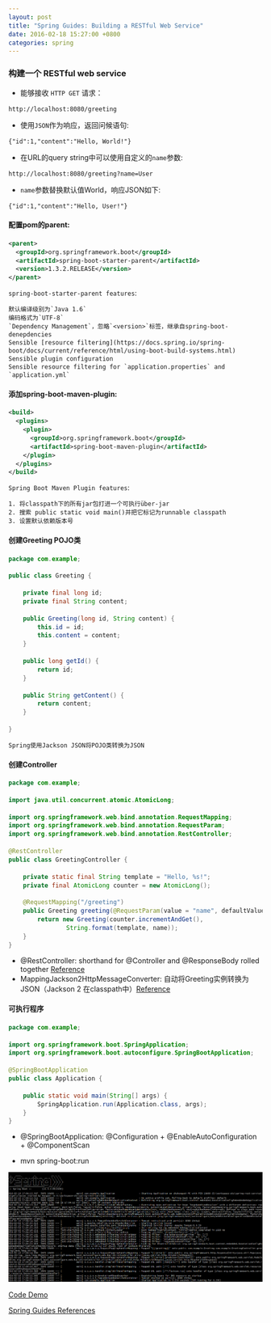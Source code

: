 ```yaml
---
layout: post
title: "Spring Guides: Building a RESTful Web Service"
date: 2016-02-18 15:27:00 +0800
categories: spring
---
```

### 构建一个 RESTful web service
* 能够接收 `HTTP GET` 请求：

~~~
http://localhost:8080/greeting
~~~

* 使用`JSON`作为响应，返回问候语句:

~~~
{"id":1,"content":"Hello, World!"}
~~~

* 在URL的query string中可以使用自定义的`name`参数:

~~~
http://localhost:8080/greeting?name=User
~~~

* `name`参数替换默认值World，响应JSON如下:

~~~
{"id":1,"content":"Hello, User!"}
~~~

#### 配置pom的parent:

~~~xml
<parent>
  <groupId>org.springframework.boot</groupId>
  <artifactId>spring-boot-starter-parent</artifactId>
  <version>1.3.2.RELEASE</version>
</parent>
~~~

`spring-boot-starter-parent features`:

~~~
默认编译级别为`Java 1.6`
编码格式为`UTF-8`
`Dependency Management`，忽略`<version>`标签，继承自spring-boot-denepdencies
Sensible [resource filtering](https://docs.spring.io/spring-boot/docs/current/reference/html/using-boot-build-systems.html)
Sensible plugin configuration
Sensible resource filtering for `application.properties` and `application.yml`
~~~

#### 添加spring-boot-maven-plugin:

~~~xml
<build>
  <plugins>
    <plugin>
      <groupId>org.springframework.boot</groupId>
      <artifactId>spring-boot-maven-plugin</artifactId>
    </plugin>
  </plugins>
</build>
~~~

`Spring Boot Maven Plugin features`:

~~~
1. 将classpath下的所有jar包打进一个可执行über-jar
2. 搜索 public static void main()并把它标记为runnable classpath
3. 设置默认依赖版本号
~~~

#### 创建Greeting POJO类

~~~Java
package com.example;

public class Greeting {

	private final long id;
	private final String content;

	public Greeting(long id, String content) {
		this.id = id;
		this.content = content;
	}

	public long getId() {
		return id;
	}

	public String getContent() {
		return content;
	}

}
~~~

`Spring使用Jackson JSON将POJO类转换为JSON`

#### 创建Controller

~~~java
package com.example;

import java.util.concurrent.atomic.AtomicLong;

import org.springframework.web.bind.annotation.RequestMapping;
import org.springframework.web.bind.annotation.RequestParam;
import org.springframework.web.bind.annotation.RestController;

@RestController
public class GreetingController {

	private static final String template = "Hello, %s!";
	private final AtomicLong counter = new AtomicLong();

	@RequestMapping("/greeting")
	public Greeting greeting(@RequestParam(value = "name", defaultValue = "World") String name) {
		return new Greeting(counter.incrementAndGet(),
				String.format(template, name));
	}
}
~~~

* @RestController: shorthand for @Controller and @ResponseBody rolled together [Reference](http://docs.spring.io/spring/docs/current/javadoc-api/org/springframework/web/bind/annotation/RestController.html)
* MappingJackson2HttpMessageConverter: 自动将Greeting实例转换为JSON（Jackson 2 在classpath中）[Reference](http://docs.spring.io/spring/docs/current/javadoc-api/org/springframework/http/converter/json/MappingJackson2HttpMessageConverter.html)

#### 可执行程序

~~~java
package com.example;

import org.springframework.boot.SpringApplication;
import org.springframework.boot.autoconfigure.SpringBootApplication;

@SpringBootApplication
public class Application {

	public static void main(String[] args) {
		SpringApplication.run(Application.class, args);
	}
}
~~~

* @SpringBootApplication: @Configuration + @EnableAutoConfiguration + @ComponentScan

* mvn spring-boot:run

![spring-boot:run](/images/spring/restful-web-service-spring-boot-run.png)

[Code Demo](https://github.com/willseeyou/spring-rest-service)

[Spring Guides References](http://spring.io/guides/gs/rest-service/)
